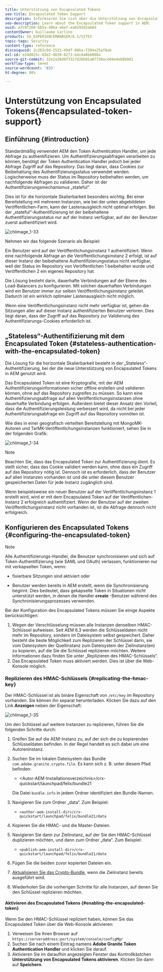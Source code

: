 ```yaml
---
title: Unterstützung von Encapsulated Tokens
seo-title: Encapsulated Token Support
description: Informieren Sie sich über die Unterstützung von Encapsulated Tokens in AEM.
seo-description: Learn about the Encapsulated Token support in AEM.
uuid: a7c6f269-bb5a-49ba-abef-ea029202ab6d
contentOwner: Guillaume Carlino
products: SG_EXPERIENCEMANAGER/6.5/SITES
topic-tags: Security
content-type: reference
discoiquuid: 2c263c0d-2521-49df-88ba-f304a25af8ab
exl-id: e24d815c-83e2-4639-8273-b4c0a6bb008a
source-git-commit: 32e2a30d9f3327d26b81a07730ace04e4e68b0d1
workflow-type: tm+mt
source-wordcount: '833'
ht-degree: 86%

---
```


# Unterstützung von Encapsulated Tokens{#encapsulated-token-support}

## Einführung {#introduction}

Standardmäßig verwendet AEM den Token Authentication Handler, um jede Abfrage zu authentifizieren. Um Authentifizierungsabfragen verarbeiten zu können, benötigt der Token Authentication Handler jedoch bei jeder Abfrage Zugriff auf das Repository. Das liegt daran, dass Cookies zur Beibehaltung des Authentifizierungsstatus verwendet werden. Logischerweise muss der Status im Repository beibehalten werden, um nachfolgende Abfragen zu validieren. Daher ist der Authentifizierungsmechanismus „stateful“.

Dies ist für die horizontale Skalierbarkeit besonders wichtig. Bei einer Bereitstellung mit mehreren Instanzen, wie bei der unten abgebildeten Veröffentlichen-Farm, kann der Lastenausgleich nicht optimal erfolgen. Bei der „stateful“-Authentifizierung ist der beibehaltene Authentifizierungsstatus nur auf der Instanz verfügbar, auf der der Benutzer zuerst authentifiziert wird.

![chlimage_1-33](assets/chlimage_1-33a.png)

Nehmen wir das folgende Szenario als Beispiel:

Ein Benutzer wird auf der Veröffentlichungsinstanz 1 authentifiziert. Wenn eine nachfolgende Abfrage an die Veröffentlichungsinstanz 2 erfolgt, ist auf dieser Instanz der beibehaltene Authentifizierungsstatus nicht verfügbar, weil der Status im Repository von Veröffentlichen 1 beibehalten wurde und Veröffentlichen 2 ein eigenes Repository hat.

Die Lösung besteht darin, dauerhafte Verbindungen auf der Ebene des Load-Balancers zu konfigurieren. Mit solchen dauerhaften Verbindungen wird ein Benutzer immer zur selben Veröffentlichungsinstanz geleitet. Dadurch ist ein wirklich optimaler Lastenausgleich nicht möglich.

Wenn eine Veröffentlichungsinstanz nicht mehr verfügbar ist, gehen die Sitzungen aller auf dieser Instanz authentifizierten Benutzer verloren. Dies liegt daran, dass der Zugriff auf das Repository zur Validierung des Authentifizierungs-Cookies erforderlich ist.

## „Stateless“-Authentifizierung mit dem Encapsulated Token {#stateless-authentication-with-the-encapsulated-token}

Die Lösung für die horizontale Skalierbarkeit besteht in der „Stateless“-Authentifizierung, bei der die neue Unterstützung von Encapsulated Tokens in AEM genutzt wird.

Das Encapsulated Token ist eine Kryptografie, mit der AEM Authentifizierungsinformationen sicher offline erstellen und validieren können, ohne auf das Repository zugreifen zu müssen. So kann eine Authentifizierungsabfrage auf allen Veröffentlichungsinstanzen ohne dauerhafte Verbindung erfolgen. Außerdem bietet dieser Ansatz den Vorteil, dass die Authentifizierungsleistung verbessert wird, da nicht bei jeder Authentifizierungsabfrage ein Zugriff auf das Repository vonnöten ist.

Wie dies in einer geografisch verteilten Bereitstellung mit MongoMK-Autoren und TarMK-Veröffentlichungsinstanzen funktioniert, sehen Sie in der folgenden Grafik:

![chlimage_1-34](assets/chlimage_1-34a.png)

>[!NOTE]
>
>Beachten Sie, dass das Encapsulated Token zur Authentifizierung dient. Es stellt sicher, dass das Cookie validiert werden kann, ohne dass ein Zugriff auf das Repository nötig ist. Dennoch ist es erforderlich, dass der Benutzer auf allen Instanzen vorhanden ist und die unter diesem Benutzer gespeicherten Daten für jede Instanz zugänglich sind.
>
>Wenn beispielsweise ein neuer Benutzer auf der Veröffentlichungsinstanz 1 erstellt wird, wird er mit dem Encapsulated Token auf der Veröffentlichen-Instanz 2 erfolgreich authentifiziert. Wenn der Benutzer auf der zweiten Veröffentlichungsinstanz nicht vorhanden ist, ist die Abfrage dennoch nicht erfolgreich.

## Konfigurieren des Encapsulated Tokens {#configuring-the-encapsulated-token}

>[!NOTE]
>Alle Authentifizierungs-Handler, die Benutzer synchronisieren und sich auf Token-Authentifizierung (wie SAML und OAuth) verlassen, funktionieren nur mit verkapselten Token, wenn:
>
>* fixierbare Sitzungen sind aktiviert oder
>
>* Benutzer werden bereits in AEM erstellt, wenn die Synchronisierung beginnt. Dies bedeutet, dass gekapselte Token in Situationen nicht unterstützt werden, in denen die Handler **create** -Benutzer während des Synchronisierungsprozesses verwenden.


Bei der Konfiguration des Encapsulated Tokens müssen Sie einige Aspekte berücksichtigen:

1. Wegen der Verschlüsselung müssen alle Instanzen denselben HMAC-Schlüssel aufweisen. Seit AEM 6.3 werden die Schlüsseldaten nicht mehr im Repository, sondern im Dateisystem selbst gespeichert. Daher besteht die beste Möglichkeit zum Replizieren der Schlüssel darin, sie vom Dateisystem der Quellinstanz zum Dateisystem der Zielinstanz(en) zu kopieren, auf die Sie die Schlüssel replizieren möchten. Weitere Informationen dazu finden Sie unter „Replizieren des HMAC-Schlüssels“.
1. Das Encapsulated Token muss aktiviert werden. Dies ist über die Web-Konsole möglich.

### Replizieren des HMAC-Schlüssels {#replicating-the-hmac-key}

Der HMAC-Schlüssel ist als binäre Eigenschaft von `/etc/key` im Repository vorhanden. Sie können ihn separat herunterladen. Klicken Sie dazu auf den Link **Anzeigen** neben der Eigenschaft:

![chlimage_1-35](assets/chlimage_1-35a.png)

Um den Schlüssel auf weitere Instanzen zu replizieren, führen Sie die folgenden Schritte durch:

1. Greifen Sie auf die AEM-Instanz zu, auf der sich die zu kopierenden Schlüsseldaten befinden. In der Regel handelt es sich dabei um eine Autoreninstanz.
1. Suchen Sie im lokalen Dateisystem das Bundle `com.adobe.granite.crypto.file`. Es kann sich z. B. unter diesem Pfad befinden:

   * &lt;Autor-AEM-Installationsverzeichnis>/crx-quickstart/launchpad/felix/bundle21

   Die Datei `bundle.info` in jedem Ordner identifiziert den Bundle-Namen.

1. Navigieren Sie zum Ordner „data“. Zum Beispiel:

   * `<author-aem-install-dir>/crx-quickstart/launchpad/felix/bundle21/data`

1. Kopieren Sie die HMAC- und die Master-Dateien.
1. Navigieren Sie dann zur Zielinstanz, auf der Sie den HMAC-Schlüssel duplizieren möchten, und dann zum Ordner „data“. Zum Beispiel:

   * `<publish-aem-install-dir>/crx-quickstart/launchpad/felix/bundle21/data`

1. Fügen Sie die beiden zuvor kopierten Dateien ein.
1. [Aktualisieren Sie das Crypto-Bundle](/help/communities/deploy-communities.md#refresh-the-granite-crypto-bundle), wenn die Zielinstanz bereits ausgeführt wird.

1. Wiederholen Sie die vorherigen Schritte für alle Instanzen, auf denen Sie den Schlüssel replizieren möchten.

#### Aktivieren des Encapsulated Tokens {#enabling-the-encapsulated-token}

Wenn Sie den HMAC-Schlüssel repliziert haben, können Sie das Encapsulated Token über die Web-Konsole aktivieren:

1. Verweisen Sie Ihren Browser auf `https://serveraddress:port/system/console/configMgr`
1. Suchen Sie nach einem Eintrag namens **Adobe Granite Token Authentication Handler** und klicken Sie darauf.
1. Aktivieren Sie im daraufhin angezeigten Fenster das Kontrollkästchen **Unterstützung von Encapsulated Tokens aktivieren**. Klicken Sie dann auf **Speichern**.
